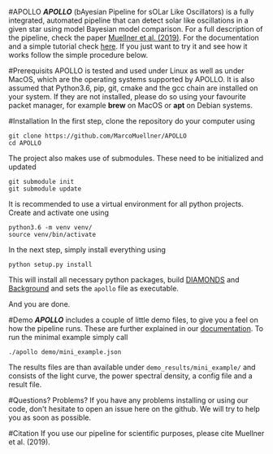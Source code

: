 #APOLLO
_**APOLLO**_ (bAyesian Pipeline for sOLar Like Oscillators) is a fully integrated, automated pipeline that can detect solar 
like oscillations in a given star using model Bayesian model comparison. For a full description of the pipeline,
check the paper [Muellner et al. (2019)](). For the documentation and a simple tutorial check [here](). If you 
just want to try it and see how it works follow the simple procedure below.

#Prerequisits
APOLLO is tested and used under Linux as well as under MacOS, which are the operating systems supported by APOLLO. It 
is also assumed that Python3.6, pip, git, cmake and the gcc chain are installed on your system. If they are not installed,
please do so using your favourite packet manager, for example **brew** on MacOS or **apt** on Debian systems.

#Installation
In the first step, clone the repository do your computer using
```
git clone https://github.com/MarcoMuellner/APOLLO
cd APOLLO
```
The project also makes use of submodules. These need to be initialized and updated
```
git submodule init
git submodule update
```

It is recommended to use a virtual environment for all python projects. Create and activate one using
```
python3.6 -m venv venv/
source venv/bin/activate
```
In the next step, simply install everything using
```
python setup.py install
```
This will install all necessary python packages, build [DIAMONDS]() and [Background]() and sets the ```apollo``` file
as executable.

And you are done.

#Demo
_**APOLLO**_ includes a couple of little demo files, to give you a feel on how the pipeline runs. These are further
explained in our [documentation](). To run the minimal example simply call
```
./apollo demo/mini_example.json
```
The results files are than available under ```demo_results/mini_example/``` and consists of the light curve, the 
power spectral density, a config file and a result file.

#Questions? Problems?
If you have any problems installing or using our code, don't hesitate to open an issue here on the github. We will
try to help you as soon as possible.

#Citation
If you use our pipeline for scientific purposes, please cite Muellner et al. (2019). 
